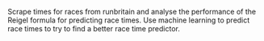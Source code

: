 Scrape times for races from runbritain and analyse the performance of the Reigel formula for predicting race times.
Use machine learning to predict race times to try to find a better race time predictor.